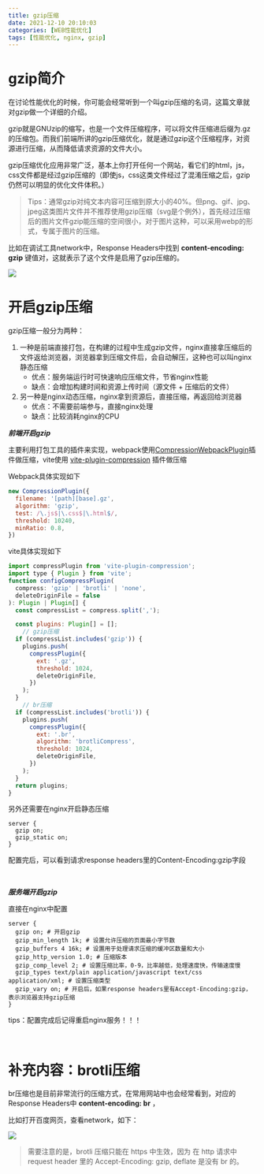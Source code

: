 ```yaml
---
title: gzip压缩
date: 2021-12-10 20:10:03
categories: [WEB性能优化]
tags: [性能优化, nginx, gzip]
---
```


# gzip简介

在讨论性能优化的时候，你可能会经常听到一个叫gzip压缩的名词，这篇文章就对gzip做一个详细的介绍。

gzip就是GNUzip的缩写，也是一个文件压缩程序，可以将文件压缩进后缀为.gz的压缩包。而我们前端所讲的gzip压缩优化，就是通过gzip这个压缩程序，对资源进行压缩，从而降低请求资源的文件大小。

gzip压缩优化应用非常广泛，基本上你打开任何一个网站，看它们的html，js，css文件都是经过gzip压缩的（即使js，css这类文件经过了混淆压缩之后，gzip仍然可以明显的优化文件体积。）

> Tips：通常gzip对纯文本内容可压缩到原大小的40%。但png、gif、jpg、jpeg这类图片文件并不推荐使用gzip压缩（svg是个例外），首先经过压缩后的图片文件gzip能压缩的空间很小，对于图片这种，可以采用webp的形式，专属于图片的压缩。

比如在调试工具network中，Response Headers中找到 **content-encoding: gzip** 键值对，这就表示了这个文件是启用了gzip压缩的。

<img src="gzip_demo.png">

<br>

# 开启gzip压缩

gzip压缩一般分为两种：

1. 一种是前端直接打包，在构建的过程中生成gzip文件，nginx直接拿压缩后的文件返给浏览器，浏览器拿到压缩文件后，会自动解压，这种也可以叫nginx静态压缩
   - 优点：服务端运行时可快速响应压缩文件，节省nginx性能
   - 缺点：会增加构建时间和资源上传时间（源文件 + 压缩后的文件）
2. 另一种是nginx动态压缩，nginx拿到资源后，直接压缩，再返回给浏览器
   - 优点：不需要前端参与，直接nginx处理
   - 缺点：比较消耗nginx的CPU



***前端开启gzip***

主要利用打包工具的插件来实现，webpack使用[CompressionWebpackPlugin](https://webpack.js.org/plugins/compression-webpack-plugin/)插件做压缩，vite使用 [vite-plugin-compression](https://github.com/anncwb/vite-plugin-compression) 插件做压缩

Webpack具体实现如下

```javascript
new CompressionPlugin({
  filename: '[path][base].gz',  
  algorithm: 'gzip',  
  test: /\.js$|\.css$|\.html$/,  
  threshold: 10240,  
  minRatio: 0.8, 
})
```

vite具体实现如下

```javascript
import compressPlugin from 'vite-plugin-compression';
import type { Plugin } from 'vite';
function configCompressPlugin(
  compress: 'gzip' | 'brotli' | 'none',
  deleteOriginFile = false
): Plugin | Plugin[] {
  const compressList = compress.split(',');

  const plugins: Plugin[] = [];
	// gzip压缩
  if (compressList.includes('gzip')) {
    plugins.push(
      compressPlugin({
        ext: '.gz',
        threshold: 1024,
        deleteOriginFile,
      })
    );
  }
	// br压缩
  if (compressList.includes('brotli')) {
    plugins.push(
      compressPlugin({
        ext: '.br',
        algorithm: 'brotliCompress',
        threshold: 1024,
        deleteOriginFile,
      })
    );
  }
  return plugins;
}
```

另外还需要在nginx开启静态压缩

```nginx
server {
  gzip on;
  gzip_static on;
}
```

配置完后，可以看到请求response headers里的Content-Encoding:gzip字段

<br>

***服务端开启gzip***

直接在nginx中配置

```nginx
server {
  gzip on; # 开启gzip
  gzip_min_length 1k; # 设置允许压缩的页面最小字节数
  gzip_buffers 4 16k; # 设置用于处理请求压缩的缓冲区数量和大小
  gzip_http_version 1.0; # 压缩版本
  gzip_comp_level 2; # 设置压缩比率，0-9，比率越低，处理速度快，传输速度慢
  gzip_types text/plain application/javascript text/css application/xml; # 设置压缩类型
  gzip_vary on; # 开启后，如果response headers里有Accept-Encoding:gzip，表示浏览器支持gzip压缩
}
```

tips：配置完成后记得重启nginx服务！！！

<br>

# 补充内容：brotli压缩

br压缩也是目前非常流行的压缩方式，在常用网站中也会经常看到，对应的Response Headers中 **content-encoding: br** ，

比如打开百度网页，查看network，如下：

<img src="br_demo.png">

<br>

> 需要注意的是，brotli 压缩只能在 https 中生效，因为 在 http 请求中 request header 里的 Accept-Encoding: gzip, deflate 是没有 br 的。
